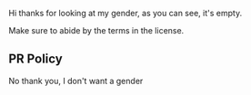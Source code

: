Hi thanks for looking at my gender, as you can see, it's empty.

Make sure to abide by the terms in the license.

## PR Policy
No thank you, I don't want a gender
